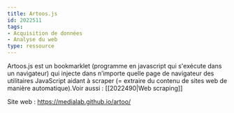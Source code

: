 ```yaml
---
title: Artoos.js
id: 2022511
tags:
- Acquisition de données
- Analyse du web
type: ressource
---
```


Artoos.js est un bookmarklet (programme en javascript qui s'exécute dans un navigateur) qui injecte dans n’importe quelle page de navigateur des utilitaires JavaScript aidant à scraper (= extraire du contenu de sites web de manière automatique).Voir aussi : [[2022490|Web scraping]]

Site web : <https://medialab.github.io/artoo/>

